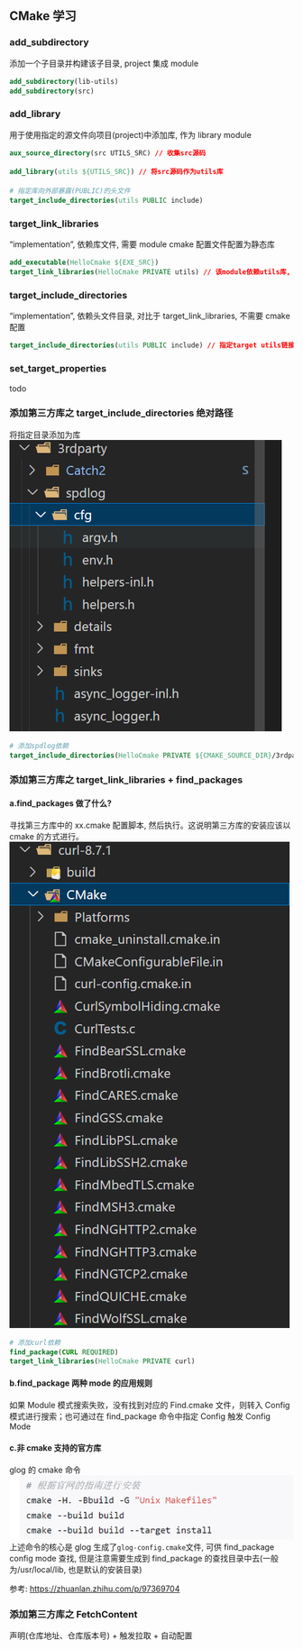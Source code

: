 ## CMake 学习

### add_subdirectory

添加一个子目录并构建该子目录, project 集成 module

```cmake
add_subdirectory(lib-utils)
add_subdirectory(src)
```

### add_library

用于使用指定的源文件向项目(project)中添加库, 作为 library module

```cmake
aux_source_directory(src UTILS_SRC) // 收集src源码

add_library(utils ${UTILS_SRC}) // 将src源码作为utils库

# 指定库向外部暴露(PUBLIC)的头文件
target_include_directories(utils PUBLIC include)
```

### target_link_libraries

“implementation”, 依赖库文件, 需要 module cmake 配置文件配置为静态库

```cmake
add_executable(HelloCmake ${EXE_SRC})
target_link_libraries(HelloCmake PRIVATE utils) // 该module依赖utils库, 以private私有形式
```

### target_include_directories

“implementation”, 依赖头文件目录, 对比于 target_link_libraries, 不需要 cmake 配置

```cmake
target_include_directories(utils PUBLIC include) // 指定target utils链接库可供外界引用的头文件目录
```

### set_target_properties

todo

### 添加第三方库之 target_include_directories 绝对路径

将指定目录添加为库
![alt text](image.png)

```cmake
# 添加spdlog依赖
target_include_directories(HelloCmake PRIVATE ${CMAKE_SOURCE_DIR}/3rdparty)
```

### 添加第三方库之 target_link_libraries + find_packages

#### a.find_packages 做了什么?

寻找第三方库中的 xx.cmake 配置脚本, 然后执行。这说明第三方库的安装应该以 cmake 的方式进行。
![alt text](image-1.png)

```cmake
# 添加curl依赖
find_package(CURL REQUIRED)
target_link_libraries(HelloCmake PRIVATE curl)
```

#### b.find_package 两种 mode 的应用规则

如果 Module 模式搜索失败，没有找到对应的 Find<LibraryName>.cmake 文件，则转入 Config 模式进行搜索；也可通过在 find_package 命令中指定 Config 触发 Config Mode

#### c.非 cmake 支持的官方库

glog 的 cmake 命令
![alt text](image-2.png)
上述命令的核心是 glog 生成了`glog-config.cmake`文件, 可供 find_package config mode 查找, 但是注意需要生成到 find_package 的查找目录中去(一般为/usr/local/lib, 也是默认的安装目录)

参考: https://zhuanlan.zhihu.com/p/97369704

### 添加第三方库之 FetchContent
声明(仓库地址、仓库版本号) + 触发拉取 + 自动配置

